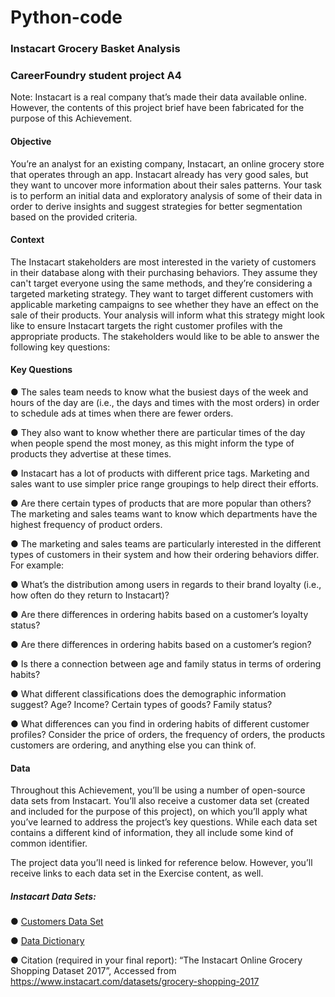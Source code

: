 # Python-code

### Instacart Grocery Basket Analysis
### CareerFoundry student project A4
Note: Instacart is a real company that’s made their data available online. However, the contents of this project brief
have been fabricated for the purpose of this Achievement.
#### Objective
You’re an analyst for an existing company, Instacart, an online grocery store that operates
through an app. Instacart already has very good sales, but they want to uncover more
information about their sales patterns. Your task is to perform an initial data and exploratory
analysis of some of their data in order to derive insights and suggest strategies for better
segmentation based on the provided criteria.
#### Context
The Instacart stakeholders are most interested in the variety of customers in their database
along with their purchasing behaviors. They assume they can't target everyone using the same
methods, and they’re considering a targeted marketing strategy. They want to target different
customers with applicable marketing campaigns to see whether they have an effect on the sale
of their products. Your analysis will inform what this strategy might look like to ensure Instacart
targets the right customer profiles with the appropriate products. The stakeholders would like to
be able to answer the following key questions:
#### Key Questions
● The sales team needs to know what the busiest days of the week and hours of the day
are (i.e., the days and times with the most orders) in order to schedule ads at times
when there are fewer orders.

● They also want to know whether there are particular times of the day when people spend
the most money, as this might inform the type of products they advertise at these times.

● Instacart has a lot of products with different price tags. Marketing and sales want to use
simpler price range groupings to help direct their efforts.

● Are there certain types of products that are more popular than others? The marketing
and sales teams want to know which departments have the highest frequency of product
orders.

● The marketing and sales teams are particularly interested in the different types of
customers in their system and how their ordering behaviors differ. For example:

  ● What’s the distribution among users in regards to their brand loyalty (i.e., how
often do they return to Instacart)?

  ● Are there differences in ordering habits based on a customer’s loyalty status?
  
  ● Are there differences in ordering habits based on a customer’s region?
  
  ● Is there a connection between age and family status in terms of ordering habits?
  
  ● What different classifications does the demographic information suggest? Age?
Income? Certain types of goods? Family status?

  ● What differences can you find in ordering habits of different customer profiles?
Consider the price of orders, the frequency of orders, the products customers are
ordering, and anything else you can think of.
#### Data
Throughout this Achievement, you’ll be using a number of open-source data sets from Instacart.
You’ll also receive a customer data set (created and included for the purpose of this project), on
which you’ll apply what you’ve learned to address the project’s key questions. While each data
set contains a different kind of information, they all include some kind of common identifier.

The project data you’ll need is linked for reference below. However, you’ll receive links to each
data set in the Exercise content, as well.
##### Instacart Data Sets:
● [Customers Data Set](https://s3.amazonaws.com/coach-courses-us/public/courses/data-immersion/A4/A4_Data_Assets/customers.zip)

● [Data Dictionary](https://gist.github.com/jeremystan/c3b39d947d9b88b3ccff3147dbcf6c6b)

● Citation (required in your final report): “The Instacart Online Grocery Shopping Dataset
2017”, Accessed from https://www.instacart.com/datasets/grocery-shopping-2017 

